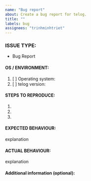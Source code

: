 ```yaml
---
name: "Bug report"
about: Create a bug report for telog.
title: ""
labels: bug
assignees: "trinhminhtriet"
---
```


<!---
1. Verify first that your issue/request is not already reported on GitHub.

2. PLEASE FILL OUT ALL REQUIRED INFORMATION BELOW! Otherwise it might take more time to properly handle this bug report.
-->

### ISSUE TYPE:

- Bug Report

#### OS / ENVIRONMENT:

1. [ ] Operating system:
2. [ ] telog version:

#### STEPS TO REPRODUCE:

1.
2.
3.

#### EXPECTED BEHAVIOUR:

explanation

#### ACTUAL BEHAVIOUR:

explanation

#### Additional information (optional):
